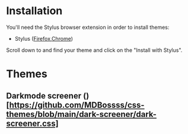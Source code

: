 # Installation

You'll need the Stylus browser extension in order to install themes:
* Stylus ([Firefox](https://addons.mozilla.org/en-US/firefox/addon/styl-us/?utm_source=addons.mozilla.org&utm_medium=referral&utm_content=search),[Chrome](https://chrome.google.com/webstore/detail/stylus/clngdbkpkpeebahjckkjfobafhncgmne))

Scroll down to and find your theme and click on the "Install with Stylus".


# Themes

## Darkmode screener ()[https://github.com/MDBossss/css-themes/blob/main/dark-screener/dark-screener.css]
